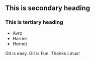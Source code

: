 ## This is secondary heading
### This is tertiary heading

* Avro
* Harrier
* Hornet

Git is easy. Git is Fun. Thanks Linus!